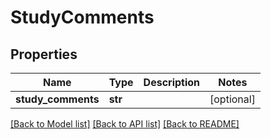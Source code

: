 # StudyComments


## Properties
Name | Type | Description | Notes
------------ | ------------- | ------------- | -------------
**study_comments** | **str** |  | [optional] 

[[Back to Model list]](../README.md#documentation-for-models) [[Back to API list]](../README.md#documentation-for-api-endpoints) [[Back to README]](../README.md)


